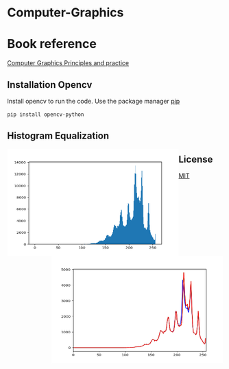 # Computer-Graphics


# Book reference

[Computer Graphics Principles and practice](https://books.google.com.pe/books?id=-4ngT05gmAQC&printsec=frontcover&redir_esc=y#v=onepage&q&f=false)

## Installation Opencv

 Install opencv to run the code. Use the package manager [pip](https://pip.pypa.io/en/stable/)

```bash
pip install opencv-python
```

## Histogram Equalization

<p align="center">
  <img align="left" width="400" height="250" src="src/Histogram Equalization/h2.png">
  <img align="right" width="400" height="250" src="src/Histogram Equalization/h.png">  
</p>


## License
[MIT](https://choosealicense.com/licenses/mit/)
